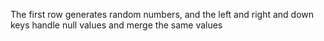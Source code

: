 The first row generates random numbers, and the left and right and down keys handle null values and merge the same values
